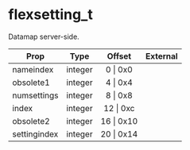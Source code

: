 # flexsetting_t

Datamap server-side.

|Prop|Type|Offset|External|
|---|:-:|:-:|--:|
|nameindex|integer|0 \| 0x0||
|obsolete1|integer|4 \| 0x4||
|numsettings|integer|8 \| 0x8||
|index|integer|12 \| 0xc||
|obsolete2|integer|16 \| 0x10||
|settingindex|integer|20 \| 0x14||
